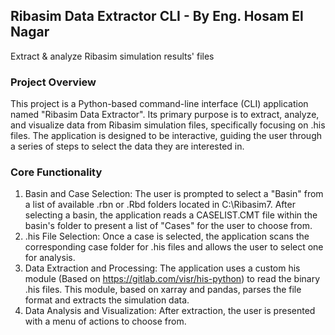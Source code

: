 ## Ribasim Data Extractor CLI - By Eng. Hosam El Nagar

Extract & analyze Ribasim simulation results' files


  ### Project Overview


  This project is a Python-based command-line interface (CLI) application named "Ribasim Data Extractor". Its primary purpose is to extract, analyze, and
  visualize data from Ribasim simulation files, specifically focusing on .his files. The application is designed to be interactive, guiding the user through a
  series of steps to select the data they are interested in.

  ### Core Functionality


   1. Basin and Case Selection: The user is prompted to select a "Basin" from a list of available .rbn or .Rbd folders located in C:\Ribasim7. After selecting a
      basin, the application reads a CASELIST.CMT file within the basin's folder to present a list of "Cases" for the user to choose from.
   2. .his File Selection: Once a case is selected, the application scans the corresponding case folder for .his files and allows the user to select one for
      analysis.
   3. Data Extraction and Processing: The application uses a custom his module (Based on https://gitlab.com/visr/his-python) to read the binary .his files. This module, based
      on xarray and pandas, parses the file format and extracts the simulation data.
   4. Data Analysis and Visualization: After extraction, the user is presented with a menu of actions to choose from.
